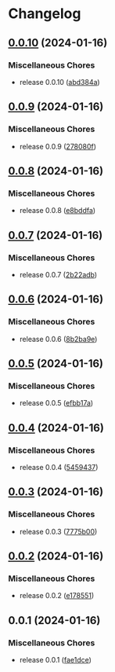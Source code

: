 # Changelog

## [0.0.10](https://github.com/LarsGKodehode/mobius-continuum/compare/v0.0.9...v0.0.10) (2024-01-16)


### Miscellaneous Chores

* release 0.0.10 ([abd384a](https://github.com/LarsGKodehode/mobius-continuum/commit/abd384a58e04a5133c337c8f1be3b51d74eefce6))

## [0.0.9](https://github.com/LarsGKodehode/mobius-continuum/compare/v0.0.8...v0.0.9) (2024-01-16)


### Miscellaneous Chores

* release 0.0.9 ([278080f](https://github.com/LarsGKodehode/mobius-continuum/commit/278080ffa59870f08ec698968b2b81e107a0da43))

## [0.0.8](https://github.com/LarsGKodehode/mobius-continuum/compare/v0.0.7...v0.0.8) (2024-01-16)


### Miscellaneous Chores

* release 0.0.8 ([e8bddfa](https://github.com/LarsGKodehode/mobius-continuum/commit/e8bddfab706828827beed134379d31b617d804e3))

## [0.0.7](https://github.com/LarsGKodehode/mobius-continuum/compare/v0.0.6...v0.0.7) (2024-01-16)


### Miscellaneous Chores

* release 0.0.7 ([2b22adb](https://github.com/LarsGKodehode/mobius-continuum/commit/2b22adb734d6c72dc00639b1ac9f225a1cfb2692))

## [0.0.6](https://github.com/LarsGKodehode/mobius-continuum/compare/v0.0.5...v0.0.6) (2024-01-16)


### Miscellaneous Chores

* release 0.0.6 ([8b2ba9e](https://github.com/LarsGKodehode/mobius-continuum/commit/8b2ba9ed7f4bdaef84dac476d6637da20cbb49a9))

## [0.0.5](https://github.com/LarsGKodehode/mobius-continuum/compare/v0.0.4...v0.0.5) (2024-01-16)


### Miscellaneous Chores

* release 0.0.5 ([efbb17a](https://github.com/LarsGKodehode/mobius-continuum/commit/efbb17a8b530075f5addbd3049ad54f2055f6c95))

## [0.0.4](https://github.com/LarsGKodehode/mobius-continuum/compare/v0.0.3...v0.0.4) (2024-01-16)


### Miscellaneous Chores

* release 0.0.4 ([5459437](https://github.com/LarsGKodehode/mobius-continuum/commit/54594378c479448f45a5e4f8372a50e112c58e46))

## [0.0.3](https://github.com/LarsGKodehode/mobius-continuum/compare/v0.0.2...v0.0.3) (2024-01-16)


### Miscellaneous Chores

* release 0.0.3 ([7775b00](https://github.com/LarsGKodehode/mobius-continuum/commit/7775b0056bfa01154c4df6a3f18ce97e7ac090db))

## [0.0.2](https://github.com/LarsGKodehode/mobius-continuum/compare/v0.0.1...v0.0.2) (2024-01-16)


### Miscellaneous Chores

* release 0.0.2 ([e178551](https://github.com/LarsGKodehode/mobius-continuum/commit/e178551f270e11c238c12331b597ddbeaa7fd308))

## 0.0.1 (2024-01-16)


### Miscellaneous Chores

* release 0.0.1 ([fae1dce](https://github.com/LarsGKodehode/mobius-continuum/commit/fae1dce1a0a8f189b19ee559270ccd44f738257a))

